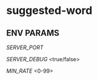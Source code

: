 # suggested-word

## ENV PARAMS

*SERVER_PORT* <num>
  
*SERVER_DEBUG* <true/false>

*MIN_RATE* <0-99>
